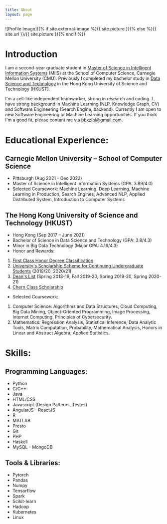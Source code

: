 ```yaml
---
title: About
layout: page
---
```

![Profile Image]({% if site.external-image %}{{ site.picture }}{% else %}{{ site.url }}/{{ site.picture }}{% endif %})

# Introduction
I am a second-year graduate student in [Master of Science in Intelligent Information Systems](https://miis.cs.cmu.edu/) (MIIS) at the School of Computer Science, Carnegie Mellon University (CMU). Previously I completed my bachelor study in [Data Science and Technology](https://dsct.ust.hk/) in the Hong Kong University of Science and Technology (HKUST).

I'm a cell-like independent teamworker, strong in research and coding. I have strong background in Machine Learning (NLP, Knowledge Graph, CV) and Software Engineering (Search Engine, backend). Currently I am open to new Software Engineering or Machine Learning opportunities. If you think I'm a good fit, please contant me via <a href="mailto:bbxzlpl@gmail.com">bbxzlpl@gmail.com</a>. 
# Educational Experience:
## Carnegie Mellon University – School of Computer Science	
- Pittsburgh (Aug 2021 - Dec 2022)							
- Master of Science in Intelligent Information Systems (GPA: 3.89/4.0)                  
- Selected Coursework: Machine Learning, Deep Learning, Machine Learning in Production, Search Engines, Advanced NLP, Applied Distributed System, Introduction to Computer Systems


## The Hong Kong University of Science and Technology (HKUST)	
- Hong Kong (Sep 2017 – June 2021)						
- Bachelor of Science in Data Science and Technology (GPA: 3.8/4.3)                  
- Minor in Big Data Technology (Major GPA: 4.16/4.3)
- Honor and Rewards:
1. [First Class Honor Degree Classification](https://registry.hkust.edu.hk/resource-library/degree-classification-ug)
2. [University's Scholarship Scheme for Continuing Undergraduate Students](https://sfao.hkust.edu.hk/page.php?i=45) (2019/20, 2020/21)
3. [Dean's List](https://registry.hkust.edu.hk/resource-library/academic-honors-ug) (Spring 2018-19, Fall 2019-20, Spring 2019-20, Spring 2020-21)
4. [Chern Class Scholarship](https://www.math.hkust.edu.hk/ug/chern_class/)
- Selected Coursework: 
1. Computer Science: Algorithms and Data Structures, Cloud Computing, Big Data Mining, Object-Oriented Programming, Image Processing, Internet Computing, Principles of Cybersecurity.
2. Mathematics: Regression Analysis, Statistical Inference, Data Analytic Tools, Matrix Computation, Probability, Mathematical Analysis, Honors in Linear and Abstract Algebra, Applied Statistics.

# Skills:
<h2>Programming Languages: </h2>

<ul class="programming-list">
	<li>Python</li>
	<li>C/C++</li>
	<li>Java</li>
	<li>HTML/CSS</li>
	<li>Javascript (Design Patterns, Testes)</li>
	<li>AngularJS - ReactJS</li>
	<li>R</li>
	<li>MATLAB</li>
	<li>Presto</li>
	<li>Git</li>
	<li>PHP</li>
	<li>Haskell</li>
	<li>MySQL - MongoDB</li>
</ul>

<h2>Tools & Libraries: </h2>

<ul class="tool-list">
	<li>Pytorch</li>
	<li>Pandas</li>
	<li>Numpy</li>
	<li>Tensorflow</li>
	<li>Spark</li>
	<li>Scikit-learn</li>
	<li>Hadoop</li>
	<li>Kubernetes</li>
	<li>Linux</li>
</ul>
